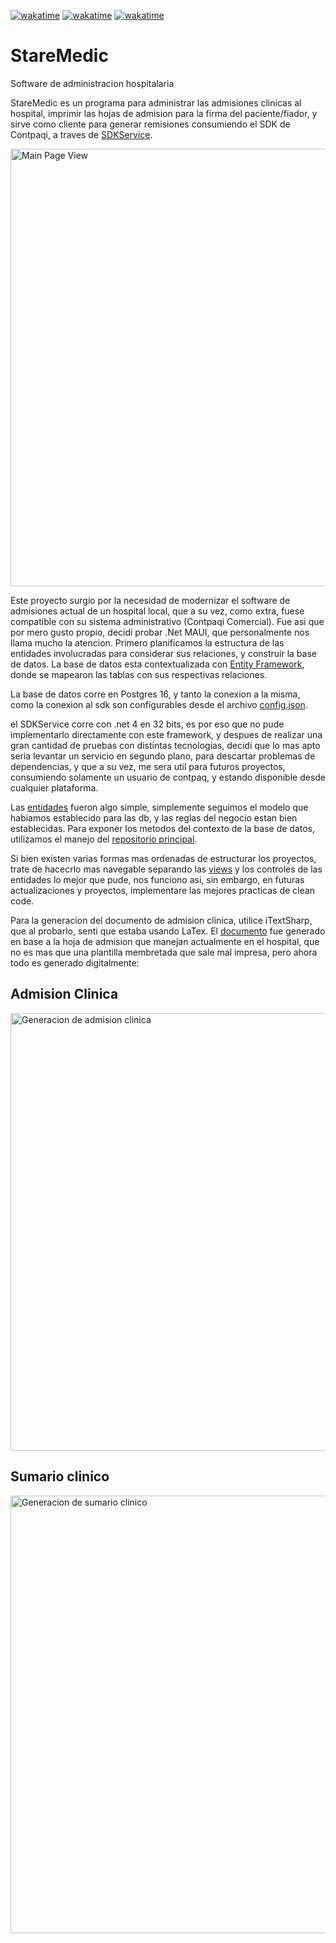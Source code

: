 [![wakatime](https://wakatime.com/badge/user/c0317f7c-7fd4-4735-9545-0dfa48c96f07/project/d166e21b-3a3c-41da-a2bc-2504cd0c7948.svg)](https://wakatime.com/badge/user/c0317f7c-7fd4-4735-9545-0dfa48c96f07/project/d166e21b-3a3c-41da-a2bc-2504cd0c7948)
[![wakatime](https://wakatime.com/badge/user/c0317f7c-7fd4-4735-9545-0dfa48c96f07/project/5918b5f8-93e6-4691-ae45-3d58129408f0.svg)](https://wakatime.com/badge/user/c0317f7c-7fd4-4735-9545-0dfa48c96f07/project/5918b5f8-93e6-4691-ae45-3d58129408f0)
[![wakatime](https://wakatime.com/badge/user/c0317f7c-7fd4-4735-9545-0dfa48c96f07/project/ea9cb641-d2f0-4c9a-b8ad-6589b1e1c315.svg)](https://wakatime.com/badge/user/c0317f7c-7fd4-4735-9545-0dfa48c96f07/project/ea9cb641-d2f0-4c9a-b8ad-6589b1e1c315)
# StareMedic
Software de administracion hospitalaria

StareMedic es un programa para administrar las admisiones clinicas al hospital, imprimir las hojas de admision para la firma del paciente/fiador, y sirve como cliente para generar remisiones consumiendo el SDK de Contpaqi, a traves de <a href="https://github.com/PoinTastY/SDKService">SDKService</a>.

<img src="https://github.com/PoinTastY/StareMedic/assets/52047942/fe573a66-d890-4ed6-ab68-fecbd2083125" alt="Main Page View" width="700">

Este proyecto surgio por la necesidad de modernizar el software de admisiones actual de un hospital local, que a su vez, como extra, fuese compatible con su sistema administrativo (Contpaqi Comercial).
Fue asi que por mero gusto propio, decidi probar .Net MAUI, que personalmente nos llama mucho la atencion.
Primero planificamos la estructura de las entidades involucradas para considerar sus relaciones, y construir la base de datos.
La base de datos esta contextualizada con <a href="https://github.com/PoinTastY/StareMedic/blob/master/StareMedic/Data/AppDbContext.cs">Entity Framework</a>, donde se mapearon las tablas con sus respectivas relaciones.

La base de datos corre en Postgres 16, y tanto la conexion a la misma, como la conexion al sdk son configurables desde el archivo <a href="https://github.com/PoinTastY/StareMedic/blob/master/StareMedic/Data/config.json">config.json</a>.

el SDKService corre con .net 4 en 32 bits, es por eso que no pude implementarlo directamente con este framework, y despues de realizar una gran cantidad de pruebas con distintas tecnologias, decidi que lo mas apto seria levantar un servicio en segundo plano, para descartar problemas de dependencias, y que a su vez, me sera util para futuros proyectos, consumiendo solamente un usuario de contpaq, y estando disponible desde cualquier plataforma.

Las <a href="https://github.com/PoinTastY/StareMedic/tree/master/StareMedic/Models/Entities">entidades</a> fueron algo simple, simplemente seguimos el modelo que habiamos establecido para las db, y las reglas del negocio estan bien establecidas. Para exponer los metodos del contexto de la base de datos, utilizamos el manejo del <a href="https://github.com/PoinTastY/StareMedic/blob/master/StareMedic/Models/MainRepo.cs">repositorio principal</a>.

Si bien existen varias formas mas ordenadas de estructurar los proyectos, trate de hacecrlo mas navegable separando las <a href="https://github.com/PoinTastY/StareMedic/tree/master/StareMedic/Views">views</a> y los controles de las entidades lo mejor que pude, nos funciono asi, sin embargo, en futuras actualizaciones y proyectos, implementare las mejores practicas de clean code.

Para la generacion del documento de admision clinica, utilice iTextSharp, que al probarlo, senti que estaba usando LaTex. El <a href="https://github.com/PoinTastY/StareMedic/blob/master/StareMedic/Models/DoCreate.cs">documento</a> fue generado en base a la hoja de admision que manejan actualmente en el hospital, que no es mas que una plantilla membretada que sale mal impresa, pero ahora todo es generado digitalmente:
## Admision Clinica

<img src="https://github.com/PoinTastY/StareMedic/assets/52047942/320b2258-2092-4650-87d4-1107d5943907" alt="Generacion de admision clinica" width="700">

## Sumario clinico

<img src="https://github.com/PoinTastY/StareMedic/assets/52047942/df664e0e-45b1-4c46-b99f-667d9eb9cb4a" alt="Generacion de sumario clinico" width="700">



